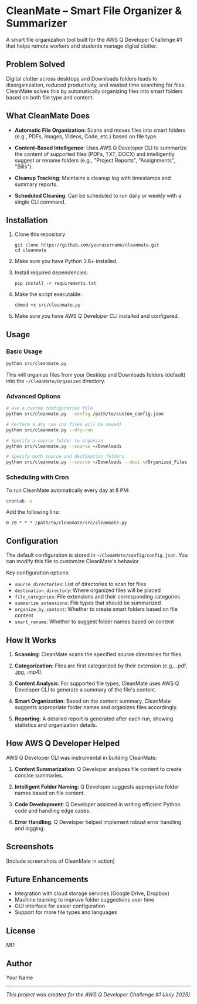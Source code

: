 # CleanMate – Smart File Organizer & Summarizer

A smart file organization tool built for the AWS Q Developer Challenge #1 that helps remote workers and students manage digital clutter.

## Problem Solved

Digital clutter across desktops and Downloads folders leads to disorganization, reduced productivity, and wasted time searching for files. CleanMate solves this by automatically organizing files into smart folders based on both file type and content.

## What CleanMate Does

- **Automatic File Organization**: Scans and moves files into smart folders (e.g., PDFs, Images, Videos, Code, etc.) based on file type.
  
- **Content-Based Intelligence**: Uses AWS Q Developer CLI to summarize the content of supported files (PDFs, TXT, DOCX) and intelligently suggest or rename folders (e.g., "Project Reports", "Assignments", "Bills").
  
- **Cleanup Tracking**: Maintains a cleanup log with timestamps and summary reports.
  
- **Scheduled Cleaning**: Can be scheduled to run daily or weekly with a single CLI command.

## Installation

1. Clone this repository:
   ```
   git clone https://github.com/yourusername/cleanmate.git
   cd cleanmate
   ```

2. Make sure you have Python 3.6+ installed.

3. Install required dependencies:
   ```
   pip install -r requirements.txt
   ```

4. Make the script executable:
   ```
   chmod +x src/cleanmate.py
   ```

5. Make sure you have AWS Q Developer CLI installed and configured.

## Usage

### Basic Usage

```bash
python src/cleanmate.py
```

This will organize files from your Desktop and Downloads folders (default) into the `~/CleanMate/Organized` directory.

### Advanced Options

```bash
# Use a custom configuration file
python src/cleanmate.py --config /path/to/custom_config.json

# Perform a dry run (no files will be moved)
python src/cleanmate.py --dry-run

# Specify a source folder to organize
python src/cleanmate.py --source ~/Downloads

# Specify both source and destination folders
python src/cleanmate.py --source ~/Downloads --dest ~/Organized_Files
```

### Scheduling with Cron

To run CleanMate automatically every day at 8 PM:

```bash
crontab -e
```

Add the following line:

```
0 20 * * * /path/to/cleanmate/src/cleanmate.py
```

## Configuration

The default configuration is stored in `~/CleanMate/config/config.json`. You can modify this file to customize CleanMate's behavior.

Key configuration options:

- `source_directories`: List of directories to scan for files
- `destination_directory`: Where organized files will be placed
- `file_categories`: File extensions and their corresponding categories
- `summarize_extensions`: File types that should be summarized
- `organize_by_content`: Whether to create smart folders based on file content
- `smart_rename`: Whether to suggest folder names based on content

## How It Works

1. **Scanning**: CleanMate scans the specified source directories for files.

2. **Categorization**: Files are first categorized by their extension (e.g., .pdf, .jpg, .mp4).

3. **Content Analysis**: For supported file types, CleanMate uses AWS Q Developer CLI to generate a summary of the file's content.

4. **Smart Organization**: Based on the content summary, CleanMate suggests appropriate folder names and organizes files accordingly.

5. **Reporting**: A detailed report is generated after each run, showing statistics and organization details.

## How AWS Q Developer Helped

AWS Q Developer CLI was instrumental in building CleanMate:

1. **Content Summarization**: Q Developer analyzes file content to create concise summaries.

2. **Intelligent Folder Naming**: Q Developer suggests appropriate folder names based on file content.

3. **Code Development**: Q Developer assisted in writing efficient Python code and handling edge cases.

4. **Error Handling**: Q Developer helped implement robust error handling and logging.

## Screenshots

[Include screenshots of CleanMate in action]

## Future Enhancements

- Integration with cloud storage services (Google Drive, Dropbox)
- Machine learning to improve folder suggestions over time
- GUI interface for easier configuration
- Support for more file types and languages

## License

MIT

## Author

Your Name

---

*This project was created for the AWS Q Developer Challenge #1 (July 2025)*
